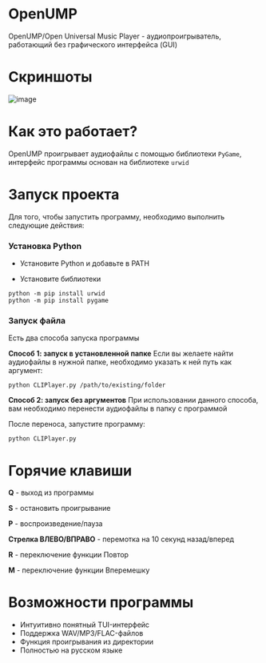 # OpenUMP
OpenUMP/Open Universal Music Player - аудиопроигрыватель, работающий без графического интерфейса (GUI)

# Скриншоты
![image](https://github.com/user-attachments/assets/decd7c33-c4fa-4c14-b392-e46fa233182e)

# Как это работает?
OpenUMP проигрывает аудиофайлы с помощью библиотеки ```PyGame```, интерфейс программы основан на библиотеке ```urwid```

# Запуск проекта
Для того, чтобы запустить программу, необходимо выполнить следующие действия:

### Установка Python
- Установите Python и добавьте в PATH

- Установите библиотеки
```
python -m pip install urwid
python -m pip install pygame
```

### Запуск файла
Есть два способа запуска программы

**Способ 1: запуск в установленной папке**
Если вы желаете найти аудиофайлы в нужной папке, необходимо указать к ней путь как аргумент:
```
python CLIPlayer.py /path/to/existing/folder
```

**Способ 2: запуск без аргументов**
При использовании данного способа, вам необходимо перенести аудиофайлы в папку с программой

После переноса, запустите программу:
```
python CLIPlayer.py
```

# Горячие клавиши

**Q** - выход из программы

**S** - остановить проигрывание

**P** - воспроизведение/пауза

**Стрелка ВЛЕВО/ВПРАВО** - перемотка на 10 секунд назад/вперед

**R** - переключение функции Повтор

**M** - переключение функции Вперемешку

# Возможности программы

- Интуитивно понятный TUI-интерфейс
- Поддержка WAV/MP3/FLAC-файлов
- Функция проигрывания из директории
- Полностью на русском языке

